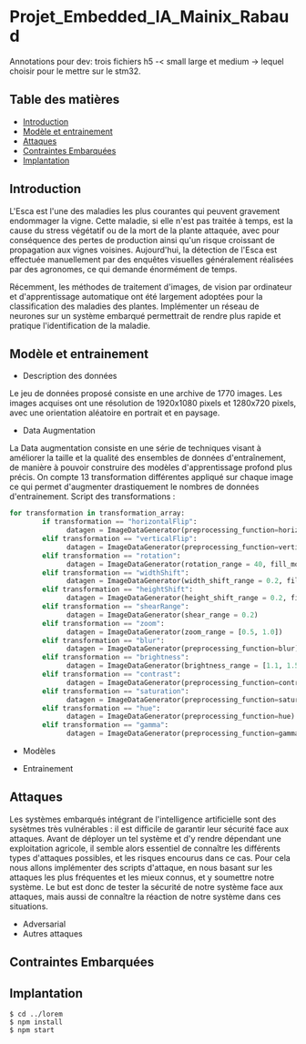 # Projet_Embedded_IA_Mainix_Rabaud


Annotations pour dev: 
    trois fichiers h5 -< small large et medium -> lequel choisir pour le mettre sur le stm32. 
    
## Table des matières
* [Introduction](#Introduction)
* [Modèle et entrainement](#Modèle-et-entrainement)
* [Attaques](#Attaques)
* [Contraintes Embarquées](#Contraintes-Embarquées)
* [Implantation](#Implantation)

## Introduction

L'Esca est l'une des maladies les plus courantes qui peuvent gravement endommager la vigne. Cette maladie, si elle n'est pas traitée à temps, est la cause du stress végétatif ou de la mort de la plante attaquée, avec pour conséquence des pertes de production ainsi qu'un risque croissant de propagation aux vignes voisines. Aujourd'hui, la détection de l'Esca est effectuée manuellement par des enquêtes visuelles généralement réalisées par des agronomes, ce qui demande énormément de temps.

Récemment, les méthodes de traitement d'images, de vision par ordinateur et d'apprentissage automatique ont été largement adoptées pour la classification des maladies des plantes. Implémenter un réseau de neurones sur un système embarqué permettrait de rendre plus rapide et pratique l'identification de la maladie.

## Modèle et entrainement
* Description des données

Le jeu de données proposé consiste en une archive de 1770 images. Les images acquises ont une résolution de 1920x1080 pixels et 1280x720 pixels, avec une orientation aléatoire en portrait et en paysage.

* Data Augmentation

La Data augmentation consiste en une série de techniques visant à améliorer la taille et la qualité des ensembles de données d'entraînement, de manière à pouvoir construire des modèles d'apprentissage profond plus précis. On compte 13 transformation différentes appliqué sur chaque image ce qui permet d'augmenter drastiquement le nombres de données d'entrainement. 
Script des transformations : 

```python
for transformation in transformation_array:
        if transformation == "horizontalFlip":
              datagen = ImageDataGenerator(preprocessing_function=horizontal_flip) 
        elif transformation == "verticalFlip":
              datagen = ImageDataGenerator(preprocessing_function=vertical_flip)    
        elif transformation == "rotation":
              datagen = ImageDataGenerator(rotation_range = 40, fill_mode='nearest') 
        elif transformation == "widthShift":
              datagen = ImageDataGenerator(width_shift_range = 0.2, fill_mode='nearest')
        elif transformation == "heightShift":
              datagen = ImageDataGenerator(height_shift_range = 0.2, fill_mode='nearest')         
        elif transformation == "shearRange":
              datagen = ImageDataGenerator(shear_range = 0.2)   
        elif transformation == "zoom":
              datagen = ImageDataGenerator(zoom_range = [0.5, 1.0])
        elif transformation == "blur":
              datagen = ImageDataGenerator(preprocessing_function=blur)        
        elif transformation == "brightness":
              datagen = ImageDataGenerator(brightness_range = [1.1, 1.5])
        elif transformation == "contrast": 
              datagen = ImageDataGenerator(preprocessing_function=contrast)
        elif transformation == "saturation": 
              datagen = ImageDataGenerator(preprocessing_function=saturation)      
        elif transformation == "hue": 
              datagen = ImageDataGenerator(preprocessing_function=hue)    
        elif transformation == "gamma": 
              datagen = ImageDataGenerator(preprocessing_function=gamma)      
```

* Modèles

* Entrainement


	
## Attaques
Les systèmes embarqués intégrant de l'intelligence artificielle sont des sysètmes très vulnérables : il est difficile de garantir leur sécurité face aux attaques. Avant de déployer un tel système et d'y rendre dépendant une exploitation agricole, il semble alors essentiel de connaître les différents types d'attaques possibles, et les risques encourus dans ce cas. Pour cela nous allons implémenter des scripts d'attaque, en nous basant sur les attaques les plus fréquentes et les mieux connus, et y soumettre notre système. Le but est donc de tester la sécurité de notre système face aux attaques, mais aussi de connaître la réaction de notre système dans ces situations.
* Adversarial
* Autres attaques
	
## Contraintes Embarquées 


## Implantation
```
$ cd ../lorem
$ npm install
$ npm start
```    
    
